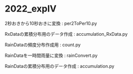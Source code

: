 # 2022_expIV

2秒おきから10秒おきに変換 : 
per2ToPer10.py

RxDataの累積分布用のデータ作成 : 
accumulation_RxData.py

RainDataの頻度分布作成用 : 
count.py

RainDataを一時間雨量に変換 : 
rainConvert.py

RainDataの累積分布用のデータ作成 : 
accumulation.py
